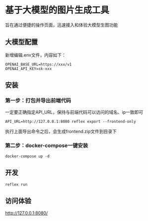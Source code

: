 # 基于大模型的图片生成工具

旨在通过便捷的操作页面，迅速接入和体验大模型生图功能

## 大模型配置

新增编辑.env文件，内容如下：

```
OPENAI_BASE_URL=https://xxx/v1
OPENAI_API_KEY=sk-xxx
```

## 安装

### 第一步：打包并导出前端代码

一定要正确指定API_URL，保持与前端代码可以访问的域名、ip一致即可

```
API_URL=http://127.0.0.1:8080 reflex export --frontend-only
```

执行上面导出命令之后，会生成frontend.zip文件到目录下

### 第二步：docker-compose一键安装

```
docker-compose up -d
```

## 开发

```
reflex run
```

## 访问体验

http://127.0.0.1:8080/